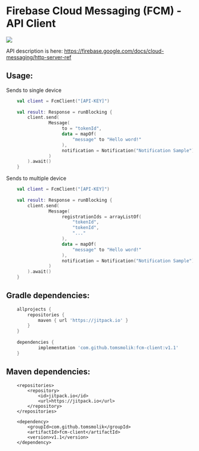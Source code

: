 # Firebase Cloud Messaging (FCM) - API Client
[![](https://jitpack.io/v/tomsmolik/fcm-client.svg?label=Release)](https://jitpack.io/#tomsmolik/fcm-client)

API description is here: https://firebase.google.com/docs/cloud-messaging/http-server-ref

## Usage:


Sends to single device
```kotlin
    val client = FcmClient("[API-KEY]")
    
    val result: Response = runBlocking {
        client.send(
                Message(
                     to = "tokenId",
                     data = mapOf(
                         "message" to "Hello word!"
                     ),
                     notification = Notification("Notification Sample")
                )
        ).await()
    }      
```
Sends to multiple device

```kotlin
    val client = FcmClient("[API-KEY]")
    
    val result: Response = runBlocking {
        client.send(
                Message(
                     registrationIds = arrayListOf(
                         "tokenId",
                         "tokenId",
                         "..."
                     ),
                     data = mapOf(
                         "message" to "Hello word!"
                     ),
                     notification = Notification("Notification Sample")
                )
        ).await()
    }
```

## Gradle dependencies:

```gradle
	allprojects {
		repositories {
			maven { url 'https://jitpack.io' }
		}
	}
    
	dependencies {
	        implementation 'com.github.tomsmolik:fcm-client:v1.1'
	}
```
## Maven dependencies:

```maven
	<repositories>
		<repository>
		    <id>jitpack.io</id>
		    <url>https://jitpack.io</url>
		</repository>
	</repositories>
    
	<dependency>
	    <groupId>com.github.tomsmolik</groupId>
	    <artifactId>fcm-client</artifactId>
	    <version>v1.1</version>
	</dependency>
```
